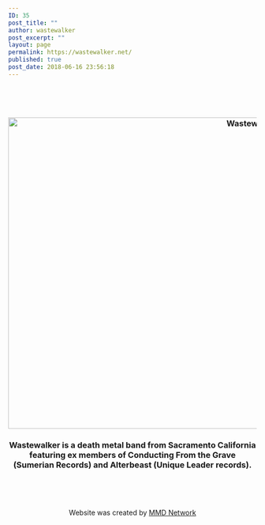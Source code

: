 ```yaml
---
ID: 35
post_title: ""
author: wastewalker
post_excerpt: ""
layout: page
permalink: https://wastewalker.net/
published: true
post_date: 2018-06-16 23:56:18
---
```

<h1 style="text-align: center;"></h1>
&nbsp;
<h3 style="text-align: center;"><img class="alignnone wp-image-179 size-full" src="https://wastewalker.net/wp-content/uploads/2018/07/wastewalkerCover.jpg" alt="Wastewalker Official Website - Album Art " width="1200" height="630" /></h3>
<h3 style="text-align: center;">Wastewalker is a death metal band from Sacramento California featuring ex members of Conducting From the Grave (Sumerian Records) and Alterbeast (Unique Leader records).</h3>
&nbsp;

&nbsp;
<p style="text-align: center;">Website was created by <a href="https://mmdnetwork.com">MMD Network</a></p>
&nbsp;

&nbsp;

<strong> </strong>
<p style="text-align: center;"></p>